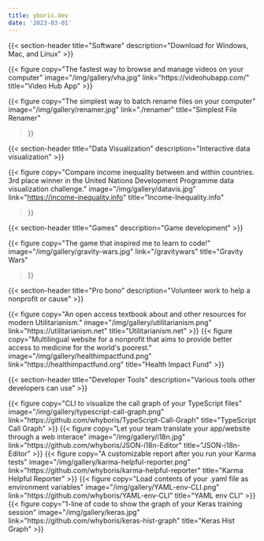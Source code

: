 ```yaml
---
title: yboris.dev
date: '2023-03-01'
---
```


<div class="section">

{{< section-header title="Software" description="Download for Windows, Mac, and Linux" >}}

<div class="gallery-div">
{{< figure
      copy="The fastest way to browse and manage videos on your computer"
      image="/img/gallery/vha.jpg"
      link="https://videohubapp.com/"
      title="Video Hub App"
>}}

{{< figure
      copy="The simplest way to batch rename files on your computer"
      image="/img/gallery/renamer.jpg"
      link="./renamer"
      title="Simplest File Renamer"
>}}
</div>

</div>

<div class="section">

{{< section-header title="Data Visualization" description="Interactive data visualization" >}}

<div class="gallery-div">

{{< figure
      copy="Compare income inequality between and within countries. 3rd place winner in the United Nations Development Programme data visualization challenge."
      image="/img/gallery/datavis.jpg"
      link="https://income-inequality.info"
      title="Income-Inequality.info"
>}}

</div>

</div>

<div class="section">

{{< section-header title="Games" description="Game development" >}}

<div class="gallery-div">

{{< figure
      copy="The game that inspired me to learn to code!"
      image="/img/gallery/gravity-wars.jpg"
      link="/gravitywars"
      title="Gravity Wars"
>}}
</div>

</div>

<div class="section">

{{< section-header title="Pro bono" description="Volunteer work to help a nonprofit or cause" >}}

<div class="gallery-div">
{{< figure
      copy="An open access textbook about and other resources for modern Utilitarianism."
      image="/img/gallery/utilitarianism.png"
      link="https://utilitarianism.net"
      title="Utilitarianism.net"
>}}
{{< figure
      copy="Multilingual website for a nonprofit that aims to provide better access to medicine for the world's poorest."
      image="/img/gallery/healthimpactfund.png"
      link="https://healthimpactfund.org"
      title="Health Impact Fund"
>}}
</div>

</div>

<div class="section">

{{< section-header title="Developer Tools" description="Various tools other developers can use" >}}

<div class="gallery-div">
  {{< figure
      copy="CLI to visualize the call graph of your TypeScript files"
      image="/img/gallery/typescript-call-graph.png"
      link="https://github.com/whyboris/TypeScript-Call-Graph"
      title="TypeScript Call Graph"
>}}
{{< figure
      copy="Let your team translate your app/website through a web interace"
      image="/img/gallery/i18n.jpg"
      link="https://github.com/whyboris/JSON-i18n-Editor"
      title="JSON-i18n-Editor"
>}}
{{< figure
      copy="A customizable report after you run your Karma tests"
      image="/img/gallery/karma-helpful-reporter.png"
      link="https://github.com/whyboris/karma-helpful-reporter"
      title="Karma Helpful Reporter"
>}}
{{< figure
      copy="Load contents of your .yaml file as environment variables"
      image="/img/gallery/YAML-env-CLI.png"
      link="https://github.com/whyboris/YAML-env-CLI"
      title="YAML env CLI"
>}}
{{< figure
      copy="1-line of code to show the graph of your Keras training session"
      image="/img/gallery/keras.jpg"
      link="https://github.com/whyboris/keras-hist-graph"
      title="Keras Hist Graph"
>}}

</div>

</div>
